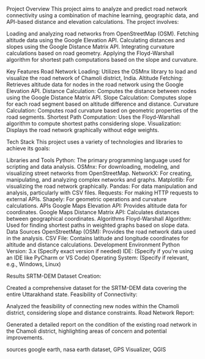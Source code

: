 Project Overview
This project aims to analyze and predict road network connectivity using a combination of machine learning, geographic data, and API-based distance and elevation calculations. The project involves:

Loading and analyzing road networks from OpenStreetMap (OSM).
Fetching altitude data using the Google Elevation API.
Calculating distances and slopes using the Google Distance Matrix API.
Integrating curvature calculations based on road geometry.
Applying the Floyd-Warshall algorithm for shortest path computations based on the slope and curvature.


Key Features
Road Network Loading: Utilizes the OSMnx library to load and visualize the road network of Chamoli district, India.
Altitude Fetching: Retrieves altitude data for nodes in the road network using the Google Elevation API.
Distance Calculation: Computes the distance between nodes using the Google Distance Matrix API.
Slope Calculation: Computes slope for each road segment based on altitude difference and distance.
Curvature Calculation: Computes road curvature based on geometric properties of the road segments.
Shortest Path Computation: Uses the Floyd-Warshall algorithm to compute shortest paths considering slope.
Visualization: Displays the road network graphically without edge weights.


Tech Stack
This project uses a variety of technologies and libraries to achieve its goals:

Libraries and Tools
Python: The primary programming language used for scripting and data analysis.
OSMnx: For downloading, modeling, and visualizing street networks from OpenStreetMap.
NetworkX: For creating, manipulating, and analyzing complex networks and graphs.
Matplotlib: For visualizing the road network graphically.
Pandas: For data manipulation and analysis, particularly with CSV files.
Requests: For making HTTP requests to external APIs.
Shapely: For geometric operations and curvature calculations.
APIs
Google Maps Elevation API: Provides altitude data for coordinates.
Google Maps Distance Matrix API: Calculates distances between geographical coordinates.
Algorithms
Floyd-Warshall Algorithm: Used for finding shortest paths in weighted graphs based on slope data.
Data Sources
OpenStreetMap (OSM): Provides the road network data used in the analysis.
CSV File: Contains latitude and longitude coordinates for altitude and distance calculations.
Development Environment
Python Version: 3.x (Specify exact version if needed)
IDE: (Specify if you're using an IDE like PyCharm or VS Code)
Operating System: (Specify if relevant, e.g., Windows, Linux)


Results
SRTM-DEM Dataset Creation:

Created a comprehensive dataset for the SRTM-DEM data covering the entire Uttarakhand state.
Feasibility of Connectivity:

Analyzed the feasibility of connecting new nodes within the Chamoli district, considering slope and distance constraints.
Road Network Report:

Generated a detailed report on the condition of the existing road network in the Chamoli district, highlighting areas of concern and potential improvements.

sources
google earth,
nasa earth dataset,
GPS Visualizer, 
QGIS



